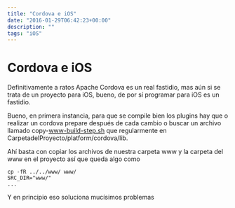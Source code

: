 ```yaml
---
title: "Cordova e iOS"
date: "2016-01-29T06:42:23+00:00"
description: ""
tags: "iOS"
---
```

# Cordova e iOS

Definitivamente a ratos Apache Cordova es un real fastidio, mas aún si se trata de un proyecto para iOS, bueno, de por sí programar para iOS es un fastidio.

Bueno, en primera instancia, para que se compile bien los plugins hay que o realizar un cordova prepare después de cada cambio o buscar un archivo llamado copy-www-build-step.sh que regularmente en CarpetadelProyecto/platform/cordova/lib.

Ahí basta con copiar los archivos de nuestra carpeta www y la carpeta del www en el proyecto así que queda algo como

```
cp -fR ../../www/ www/ 
SRC_DIR="www/"
...
````

Y en principio eso soluciona mucísimos problemas


